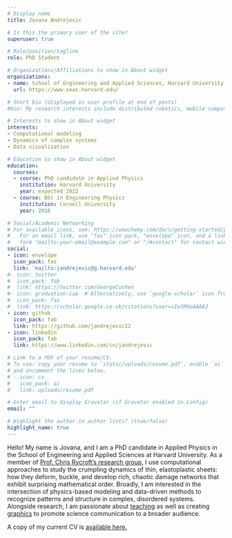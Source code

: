 ```yaml
---
# Display name
title: Jovana Andrejevic

# Is this the primary user of the site?
superuser: true

# Role/position/tagline
role: PhD Student

# Organizations/Affiliations to show in About widget
organizations:
- name: School of Engineering and Applied Sciences, Harvard University
  url: https://www.seas.harvard.edu/

# Short bio (displayed in user profile at end of posts)
#bio: My research interests include distributed robotics, mobile computing and programmable matter.

# Interests to show in About widget
interests:
- Computational modeling
- Dynamics of complex systems
- Data visualization

# Education to show in About widget
education:
  courses:
  - course: PhD candidate in Applied Physics
    institution: Harvard University
    year: expected 2022
  - course: BSc in Engineering Physics
    institution: Cornell University
    year: 2016

# Social/Academic Networking
# For available icons, see: https://wowchemy.com/docs/getting-started/page-builder/#icons
#   For an email link, use "fas" icon pack, "envelope" icon, and a link in the
#   form "mailto:your-email@example.com" or "/#contact" for contact widget.
social:
- icon: envelope
  icon_pack: fas
  link: 'mailto:jandrejevic@g.harvard.edu'
#- icon: twitter
#  icon_pack: fab
#  link: https://twitter.com/GeorgeCushen
#- icon: graduation-cap  # Alternatively, use `google-scholar` icon from `ai` icon pack
#  icon_pack: fas
#  link: https://scholar.google.co.uk/citations?user=sIwtMXoAAAAJ
- icon: github
  icon_pack: fab
  link: https://github.com/jandrejevic12
- icon: linkedin
  icon_pack: fab
  link: https://www.linkedin.com/in/jandrejevic

# Link to a PDF of your resume/CV.
# To use: copy your resume to `static/uploads/resume.pdf`, enable `ai` icons in `params.toml`, 
# and uncomment the lines below.
# - icon: cv
#   icon_pack: ai
#   link: uploads/resume.pdf

# Enter email to display Gravatar (if Gravatar enabled in Config)
email: ""

# Highlight the author in author lists? (true/false)
highlight_name: true
---
```

Hello! My name is Jovana, and I am a PhD candidate in Applied Physics in the School of Engineering and Applied Sciences at Harvard University. As a member of [Prof. Chris Rycroft’s research group](https://people.seas.harvard.edu/~chr/), I use computational approaches to study the crumpling dynamics of thin, elastoplastic sheets: how they deform, buckle, and develop rich, chaotic damage networks that exhibit surprising mathematical order. Broadly, I am interested in the intersection of physics-based modeling and data-driven methods to recognize patterns and structure in complex, disordered systems. Alongside research, I am passionate about [teaching](/teaching/teaching_summary/) as well as creating [graphics](#graphics) to promote science communication to a broader audience.

A copy of my current CV is [available here.](uploads/resume.pdf)

